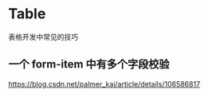 # Table
表格开发中常见的技巧
## 一个 form-item 中有多个字段校验
https://blog.csdn.net/palmer_kai/article/details/106586817
